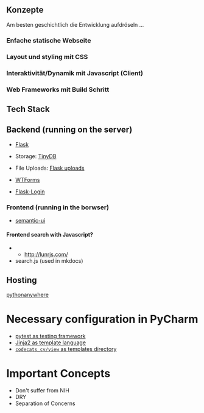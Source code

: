 ## Konzepte

Am besten geschichtlich die Entwicklung aufdröseln ...

### Enfache statische Webseite

### Layout und styling mit CSS

### Interaktivität/Dynamik mit Javascript (Client)

### Web Frameworks mit Build Schritt

## Tech Stack

## Backend (running on the server)

* [Flask](http://flask.pocoo.org/)

* Storage: [TinyDB](http://tinydb.readthedocs.io) 
* File Uploads: [Flask uploads](https://github.com/maxcountryman/flask-uploads/)
* [WTForms](https://flask-wtf.readthedocs.io)
* [Flask-Login](https://flask-login.readthedocs.io)

### Frontend (running in the borwser)

* [semantic-ui](http://semantic-ui.com/)

#### Frontend search with Javascript?

* * http://lunrjs.com/
* search.js (used in mkdocs)

## Hosting

[pythonanywhere](http://pythonanywhere.com)


# Necessary configuration in PyCharm

* [pytest as testing framework](https://www.jetbrains.com/help/pycharm/2016.2/testing-frameworks.html)
* [Jinja2 as template language](https://www.jetbrains.com/help/pycharm/2016.2/python-template-languages.html)
* [``codecats_cv/view`` as templates directory](https://www.jetbrains.com/help/pycharm/2016.1/defining-template-directories.html)

# Important Concepts

* Don't suffer from NIH
* DRY
* Separation of Concerns

